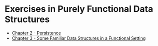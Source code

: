 # Exercises in Purely Functional Data Structures

- [Chapter 2 - Persistence](ch02.ml)
- [Chapter 3 - Some Familiar Data Structures in a Functional Setting](ch03.ml)

